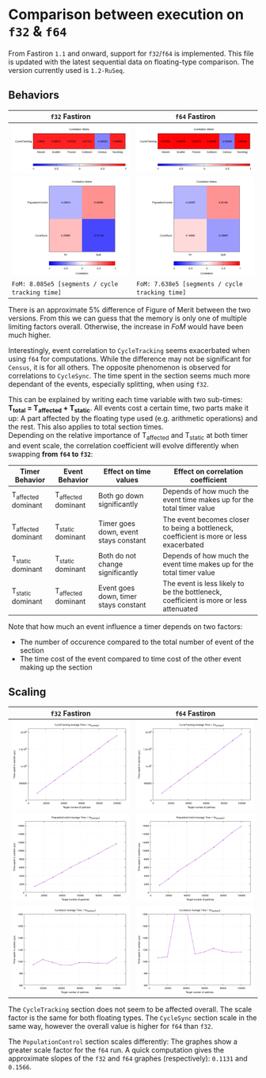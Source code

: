 # Comparison between execution on `f32` & `f64`

From Fastiron `1.1` and onward, support for `f32`/`f64` is implemented. This file is updated with the latest 
sequential data on floating-type comparison. The version currently used is `1.2-RuSeq`.

## Behaviors

 `f32` Fastiron                                     | `f64` Fastiron
----------------------------------------------------|----------------------------------------------------
![f32_tracking](figures/FI_32/heatmap_tracking.png) | ![f64_tracking](figures/FI_64/heatmap_tracking.png)
![f32_popsync](figures/FI_32/heatmap_popsync.png)   | ![f64_popsync](figures/FI_64/heatmap_popsync.png)
 `FoM: 8.085e5 [segments / cycle tracking time]`    | `FoM: 7.638e5 [segments / cycle tracking time]`

There is an approximate 5% difference of Figure of Merit between the two versions. From this we can guess
that the memory is only one of multiple limiting factors overall. Otherwise, the increase in _FoM_ would 
have been much higher.

Interestingly, event correlation to `CycleTracking` seems exacerbated when using `f64` for computations.
While the difference may not be significant for `Census`, it is for all others. The opposite phenomenon 
is observed for correlations to `CycleSync`. The time spent in the section seems much more dependant of 
the events, especially splitting, when using `f32`.

This can be explained by writing each time variable with two sub-times: **T<sub>total</sub> = T<sub>affected</sub> + T<sub>static</sub>**.
All events cost a certain time, two parts make it up: A part affected by the floating type used (e.g. arithmetic 
operations) and the rest. This also applies to total section times. \
Depending on the relative importance of T<sub>affected</sub> and T<sub>static</sub> at both timer and event scale, the correlation 
coefficient will evolve differently when swapping **from `f64` to `f32`**:

| Timer Behavior        | Event Behavior        | Effect on time values | Effect on correlation coefficient |
|-----------------------|-----------------------|-----------------------|-----------------------------------|
| T<sub>affected</sub> dominant | T<sub>affected</sub> dominant | Both go down significantly            | Depends of how much the event time makes up for the total timer value |
| T<sub>affected</sub> dominant | T<sub>static</sub> dominant   | Timer goes down, event stays constant | The event becomes closer to being a bottleneck, coefficient is more or less exacerbated |
| T<sub>static</sub> dominant   | T<sub>static</sub> dominant   | Both do not change significantly      | Depends of how much the event time makes up for the total timer value |
| T<sub>static</sub> dominant   | T<sub>affected</sub> dominant | Event goes down, timer stays constant | The event is less likely to be the bottleneck, coefficient is more or less attenuated |

Note that how much an event influence a timer depends on two factors:

- The number of occurence compared to the total number of event of the section
- The time cost of the event compared to time cost of the other event making up the section

## Scaling

 `f32` Fastiron                                       | `f64` Fastiron
------------------------------------------------------|----------------------------------------------------
![f32_tracking](figures/FI_32/scaling_tracking.png)   | ![f64_tracking](figures/FI_64/scaling_tracking.png)
![f32_ppcontrol](figures/FI_32/scaling_ppcontrol.png) | ![f64_ppcontrol](figures/FI_64/scaling_ppcontrol.png)
![f32_sync](figures/FI_32/scaling_sync.png)           | ![f64_sync](figures/FI_64/scaling_sync.png)

The `CycleTracking` section does not seem to be affected overall. The scale factor is the same for both 
floating types. The `CycleSync` section scale in the same way, however the overall value is higher for 
`f64` than `f32`.

The `PopulationControl` section scales differently: The graphes show a greater scale factor for the `f64`
run. A quick computation gives the approximate slopes of the `f32` and `f64` graphes (respectively): 
`0.1131` and `0.1566`. 
